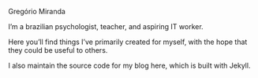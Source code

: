 Gregório Miranda

I’m a brazilian psychologist, teacher, and aspiring IT worker.

Here you’ll find things I’ve primarily created for myself, with the hope that they could be useful to others. 

I also maintain the source code for my blog here, which is built with Jekyll.
